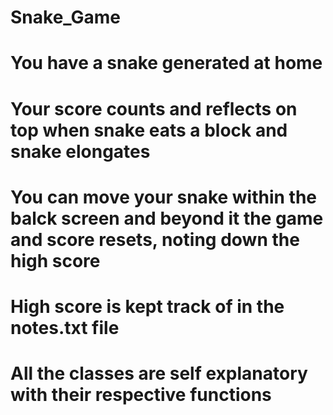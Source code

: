 # Snake_Game
# You have a snake generated at home
# Your score counts and reflects on top when snake eats a block and snake elongates
# You can move your snake within the balck screen and beyond it the game and score resets, noting down the high score
# High score is kept track of in the notes.txt file
# All the classes are self explanatory with their respective functions
